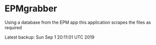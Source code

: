 # EPMgrabber
Using a database from the EPM app this application scrapes the files as required


Latest backup: Sun Sep 1 20:11:01 UTC 2019
